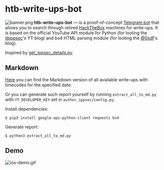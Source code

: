 htb-write-ups-bot
==========

<img src="https://user-images.githubusercontent.com/23141800/60811057-2b4b4e80-a197-11e9-8a17-4df4c758b16f.png" alt="banner.png" align="left" />

**htb-write-ups-bot** — is a proof-of-concept [Telegram bot](https://t.me/HTBWriteUpsBot) that allows you to search through retired [HackTheBox](https://www.hackthebox.eu/ "Hack The Box :: Penetration Testing Labs") machines for write-ups. It is based on the official YouTube API module for Python (for looting the [@ippsec](https://www.youtube.com/channel/UCa6eh7gCkpPo5XXUDfygQQA "IppSec - YouTube")'s YT blog) and bs4 HTML parsing module (for looting the [@0xdf](https://0xdf.gitlab.io/ "0xdf hacks stuff")'s blog).

Inspired by [get_ippsec_details.py](https://gist.github.com/sminez/571bd7bafb1b88630b85c85a0cd66e3a "Find examples of pen testing methods and tools in videos by Ippsec (as of 26th June 2019)").

## Markdown

[Here](Markdown) you can find the Markdown version of all available write-ups with timecodes for the specified date.

Or you can generate such report yourself by running `extract_all_to_md.py` with `YT_DEVELOPER_KEY` set in `author_ippsec/config.py`.

Install dependencies:

```
$ pip3 install google-api-python-client requests bs4
```

Generate report:

```
$ python3 extract_all_to_md.py
```

## Demo

![ios-demo.gif](ios-demo.gif)
